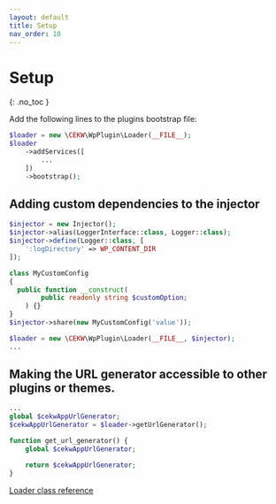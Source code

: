 ```yaml
---
layout: default
title: Setup
nav_order: 10
---
```


# Setup
{: .no_toc }

Add the following lines to the plugins bootstrap file:

```php
$loader = new \CEKW\WpPlugin\Loader(__FILE__);
$loader
    ->addServices([
        ...
    ])
    ->bootstrap();
```

## Adding custom dependencies to the injector

```php
$injector = new Injector();
$injector->alias(LoggerInterface::class, Logger::class);
$injector->define(Logger::class, [
    ':logDirectory' => WP_CONTENT_DIR
]);

class MyCustomConfig
{
  public function __construct(
        public readonly string $customOption;
    ) {}
}
$injector->share(new MyCustomConfig('value'));

$loader = new \CEKW\WpPlugin\Loader(__FILE__, $injector);
...
```

## Making the URL generator accessible to other plugins or themes.
```php
...
global $cekwAppUrlGenerator;
$cekwAppUrlGenerator = $loader->getUrlGenerator();

function get_url_generator() {
    global $cekwAppUrlGenerator;

    return $cekwAppUrlGenerator;
}
```

[Loader class reference](reference/Loader.html)